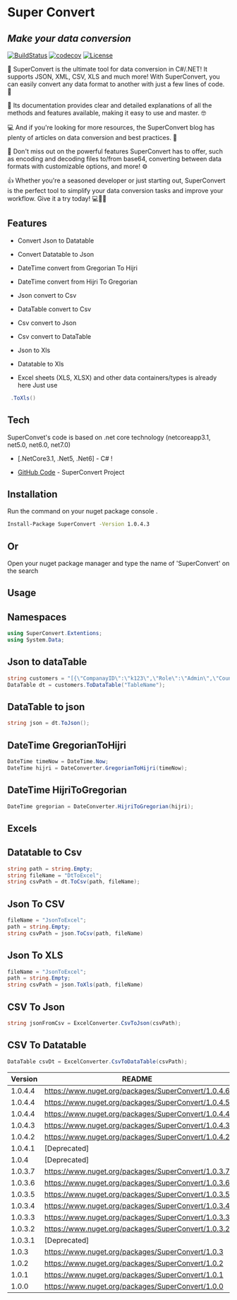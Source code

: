# Super Convert
## _Make your data conversion_

[![BuildStatus](https://img.shields.io/github/workflow/status/SDN-X/SuperConvert/Build%20and%20Test)](https://github.com/SDN-X/SuperConvert/actions)
[![codecov](https://codecov.io/gh/esamelzain/SuperConvert/branch/main/graph/badge.svg)](https://codecov.io/gh/esamelzain/SuperConvert)
[![License](https://img.shields.io/github/license/SDN-X/SuperConvert)](https://github.com/SDN-X/SuperConvert/blob/master/LICENSE.txt)


🚀 SuperConvert is the ultimate tool for data conversion in C#/.NET! It supports JSON, XML, CSV, XLS and much more! With SuperConvert, you can easily convert any data format to another with just a few lines of code. 💪

📖 Its documentation provides clear and detailed explanations of all the methods and features available, making it easy to use and master. 🤓

💻 And if you're looking for more resources, the SuperConvert blog has plenty of articles on data conversion and best practices. 📰

🔧 Don't miss out on the powerful features SuperConvert has to offer, such as encoding and decoding files to/from base64, converting between data formats with customizable options, and more! ⚙️

👍 Whether you're a seasoned developer or just starting out, SuperConvert is the perfect tool to simplify your data conversion tasks and improve your workflow. Give it a try today! 💻👨‍💻

## Features

- Convert Json to Datatable
- Convert Datatable to Json
- DateTime convert from Gregorian To Hijri
- DateTime convert from Hijri To Gregorian
- Json convert to Csv
- DataTable convert to Csv
- Csv convert to Json
- Csv convert to DataTable
- Json to Xls
- Datatable to Xls

- Excel sheets (XLS, XLSX) and other data containers/types is already here
Just use 

```cs
 .ToXls() 
```

## Tech

SuperConvet's code is based on .net core technology (netcoreapp3.1, net5.0, net6.0, net7.0)

- [.NetCore3.1, .Net5, .Net6] - C# !

- [GitHub Code](https://github.com/SDN-X/SuperConvert) - SuperConvert Project

## Installation


Run the command on your nuget package console .

```sh
Install-Package SuperConvert -Version 1.0.4.3
```
## Or 

Open your nuget package manager and type the name of 'SuperConvert' on the search

## Usage 
## Namespaces
```cs
using SuperConvert.Extentions;
using System.Data;
```
## Json to dataTable
```cs
string customers = "[{\"CompanayID\":\"k123\",\"Role\":\"Admin\",\"Country\":\"UK\",\"Asset\":\"HD\",\"incident\":null}, {\"CompanayID\":\"k234\",\"Role\":\"User\",\"Country\":\"US\",\"Asset\":\"HD12\",\"incident\":\"abc 1\"}]";
DataTable dt = customers.ToDataTable("TableName");
```
## DataTable to json
```cs
string json = dt.ToJson();
```
## DateTime GregorianToHijri
```cs
DateTime timeNow = DateTime.Now;
DateTime hijri = DateConverter.GregorianToHijri(timeNow);
```
## DateTime HijriToGregorian
```cs
DateTime gregorian = DateConverter.HijriToGregorian(hijri);
```
## Excels
## Datatable to Csv
```cs
string path = string.Empty;
string fileName = "DtToExcel";
string csvPath = dt.ToCsv(path, fileName);
```
## Json To CSV
```cs
fileName = "JsonToExcel";
path = string.Empty;
string csvPath = json.ToCsv(path, fileName)
```
## Json To XLS
```cs
fileName = "JsonToExcel";
path = string.Empty;
string csvPath = json.ToXls(path, fileName)
```
## CSV To Json
```cs
string jsonFromCsv = ExcelConverter.CsvToJson(csvPath);
```
## CSV To Datatable
```cs
DataTable csvDt = ExcelConverter.CsvToDataTable(csvPath);
```
| Version | README |
| ------  | ------ |
| 1.0.4.4 | https://www.nuget.org/packages/SuperConvert/1.0.4.6
| 1.0.4.4 | https://www.nuget.org/packages/SuperConvert/1.0.4.5
| 1.0.4.4 | https://www.nuget.org/packages/SuperConvert/1.0.4.4
| 1.0.4.3 | https://www.nuget.org/packages/SuperConvert/1.0.4.3
| 1.0.4.2 | https://www.nuget.org/packages/SuperConvert/1.0.4.2
| 1.0.4.1 | [Deprecated]|
| 1.0.4 | [Deprecated]|
| 1.0.3.7 | https://www.nuget.org/packages/SuperConvert/1.0.3.7
| 1.0.3.6 | https://www.nuget.org/packages/SuperConvert/1.0.3.6
| 1.0.3.5 | https://www.nuget.org/packages/SuperConvert/1.0.3.5
| 1.0.3.4 | https://www.nuget.org/packages/SuperConvert/1.0.3.4
| 1.0.3.3 | https://www.nuget.org/packages/SuperConvert/1.0.3.3
| 1.0.3.2 | https://www.nuget.org/packages/SuperConvert/1.0.3.2
| 1.0.3.1 | [Deprecated] 
| 1.0.3 | https://www.nuget.org/packages/SuperConvert/1.0.3
| 1.0.2 | https://www.nuget.org/packages/SuperConvert/1.0.2
| 1.0.1 | https://www.nuget.org/packages/SuperConvert/1.0.1
| 1.0.0 | https://www.nuget.org/packages/SuperConvert/1.0.0
